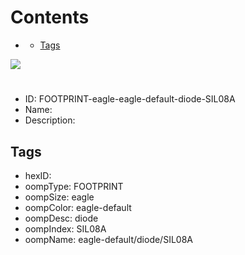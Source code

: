 



Contents
========

* [](#)
	* [Tags](#tags)
  
![][im]
# 

- ID: FOOTPRINT-eagle-eagle-default-diode-SIL08A
- Name: 
- Description: 

## Tags

- hexID: 
- oompType: FOOTPRINT
- oompSize: eagle
- oompColor: eagle-default
- oompDesc: diode
- oompIndex: SIL08A
- oompName: eagle-default/diode/SIL08A



[im]: image.png
